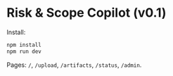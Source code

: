# Risk & Scope Copilot (v0.1)

Install:
```bash
npm install
npm run dev
```

Pages: `/`, `/upload`, `/artifacts`, `/status`, `/admin`.
